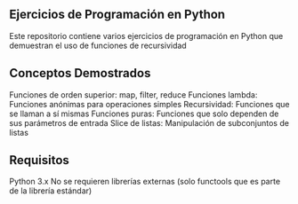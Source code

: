 ## Ejercicios de Programación en Python

Este repositorio contiene varios ejercicios de programación en Python que demuestran el uso de funciones de recursividad

## Conceptos Demostrados
Funciones de orden superior: map, filter, reduce
Funciones lambda: Funciones anónimas para operaciones simples
Recursividad: Funciones que se llaman a sí mismas
Funciones puras: Funciones que solo dependen de sus parámetros de entrada
Slice de listas: Manipulación de subconjuntos de listas

## Requisitos
Python 3.x
No se requieren librerías externas (solo functools que es parte de la librería estándar)
